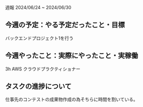 週報 2024/06/24 ~ 2024/06/30
## 今週の予定：やる予定だったこと・目標

バックエンドプロジェクト1を行う

## 今週やったこと：実際にやったこと・実稼働

3h AWS クラウドプラクティショナー

## タスクの進捗について

仕事先のコンテストの成果物作成の為そちらに時間を割いている。
